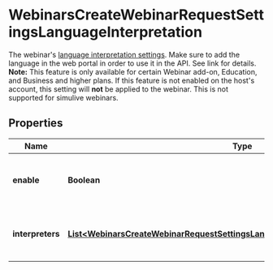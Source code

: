 

# WebinarsCreateWebinarRequestSettingsLanguageInterpretation

The webinar's [language interpretation settings](https://support.zoom.us/hc/en-us/articles/360034919791-Language-interpretation-in-meetings-and-webinars). Make sure to add the language in the web portal in order to use it in the API. See link for details.   **Note:** This feature is only available for certain Webinar add-on, Education, and Business and higher plans. If this feature is not enabled on the host's account, this setting will **not** be applied to the webinar. This is not supported for simulive webinars.

## Properties

| Name | Type | Description | Notes |
|------------ | ------------- | ------------- | -------------|
|**enable** | **Boolean** | Enable [language interpretation](https://support.zoom.us/hc/en-us/articles/360034919791-Language-interpretation-in-meetings-and-webinars) for the webinar. |  [optional] |
|**interpreters** | [**List&lt;WebinarsCreateWebinarRequestSettingsLanguageInterpretationInterpretersInner&gt;**](WebinarsCreateWebinarRequestSettingsLanguageInterpretationInterpretersInner.md) | Information about the webinar&#39;s language interpreters. |  [optional] |



